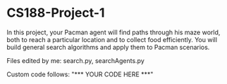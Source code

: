 # CS188-Project-1
In this project, your Pacman agent will find paths through his maze world, both to reach a particular location and to collect food efficiently. You will build general search algorithms and apply them to Pacman scenarios.

Files edited by me: search.py, searchAgents.py

Custom code follows: "*** YOUR CODE HERE ***"
